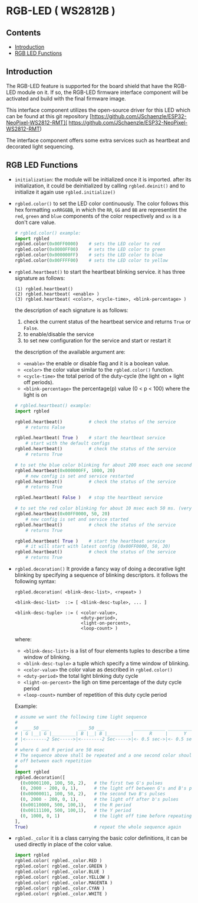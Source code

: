 <!------------------------------------------------------------------------------
 ! @copyright Copyright (c) 2023-2024 SG Wireless - All Rights Reserved
 !
 ! Permission is hereby granted, free of charge, to any person obtaining a copy
 ! of this software and associated documentation files(the “Software”), to deal
 ! in the Software without restriction, including without limitation the rights
 ! to use,  copy,  modify,  merge, publish, distribute, sublicense, and/or sell
 ! copies  of  the  Software,  and  to  permit  persons to whom the Software is
 ! furnished to do so, subject to the following conditions:
 !
 ! The above copyright notice and this permission notice shall be included in
 ! all copies or substantial portions of the Software.
 !
 ! THE SOFTWARE IS PROVIDED “AS IS”,  WITHOUT WARRANTY OF ANY KIND,  EXPRESS OR
 ! IMPLIED,  INCLUDING BUT NOT LIMITED TO  THE  WARRANTIES  OF  MERCHANTABILITY
 ! FITNESS FOR A PARTICULAR PURPOSE AND NONINFRINGEMENT.  IN NO EVENT SHALL THE
 ! AUTHORS  OR  COPYRIGHT  HOLDERS  BE  LIABLE FOR ANY CLAIM,  DAMAGES OR OTHER
 ! LIABILITY, WHETHER IN AN ACTION OF CONTRACT, TORT OR OTHERWISE, ARISING FROM,
 ! OUT OF OR IN  CONNECTION WITH  THE SOFTWARE OR  THE USE OR OTHER DEALINGS IN
 ! THE SOFTWARE.
 !
 ! @author  Ahmed Sabry (SG Wireless)
 !
 ! @brief   Documentation file for RGB LED.
 !----------------------------------------------------------------------------->

# RGB-LED ( WS2812B )

<!------------------------------------------------------------------------------
 ! TOC
 !----------------------------------------------------------------------------->

## Contents

* [Introduction](#intro)
* [RGB LED Functions](#funcs)

<!------------------------------------------------------------------------------
 ! Introduction
 !----------------------------------------------------------------------------->
<div id="intro"></div>

## Introduction

The RGB-LED feature is supported for the board shield that have the RGB-LED
module on it. If so, the RGB-LED firmware interface component will be activated
and build with the final firmware image.

This interface component utilizes the open-source driver for this LED which can
be found at this git repository
    [https://github.com/JSchaenzle/ESP32-NeoPixel-WS2812-RMT](
        https://github.com/JSchaenzle/ESP32-NeoPixel-WS2812-RMT)

The interface component offers some extra services such as heartbeat and
decorated light sequencing.

<!------------------------------------------------------------------------------
 ! RGB LED Functions
 !----------------------------------------------------------------------------->
<div id="funcs"></div>

## RGB LED Functions

* `initialization`: the module will be initialized once it is imported.
  after its initialization, it could be deinitialized by calling
  `rgbled.deinit()` and to initialize it again use `rgbled.initialize()`

* `rgbled.color()` to set the LED color continuously. The color follows this
  hex formatting `xxRRGGBB`, in which the `RR`, `GG` and `BB` are representint
  the `red`, `green` and `blue` components of the color respectively and `xx`
  is a don't care value.

    ```python
    # rgbled.color() example:
    import rgbled
    rgbled.color(0x00FF0000)    # sets the LED color to red
    rgbled.color(0x0000FF00)    # sets the LED color to green
    rgbled.color(0x000000FF)    # sets the LED color to blue
    rgbled.color(0x00FFFF00)    # sets the LED color to yellow
    ```

* `rgbled.heartbeat()` to start the heartbeat blinking service.
  it has three signature as follows:
    ```BNF
    (1) rgbled.heartbeat()
    (2) rgbled.heartbeat( <enable> )
    (3) rgbled.heartbeat( <color>, <cycle-time>, <blink-percentage> )
    ```
    the description of each signature is as follows:
    1. check the current status of the heartbeat service and returns `True` or
        `False`.
    2. to enable/disable the service
    3. to set new configuration for the service and start or restart it

    the description of the available argument are:
    * `<enable>` the enable or disable flag and it is a boolean value.
    * `<color>` the color value similar to the `rgbled.color()` function.
    * `<cycle-time>` the total period of the duty-cycle (the light on + light off
      periods).
    * `<blink-percentage>` the percentage(p) value (0 < p < 100)
       where the light is on

    ```python
    # rgbled.heartbeat() example:
    import rgbled

    rgbled.heartbeat()          # check the status of the service
        # returns False
    
    rgbled.heartbeat( True )    # start the heartbeat service
        # start with the default configs
    rgbled.heartbeat()          # check the status of the service
        # returns True

    # to set the blue color blinking for about 200 msec each one second.
    rgbled.heartbeat(0x000000FF, 1000, 20)
        # new config is set and service restarted
    rgbled.heartbeat()          # check the status of the service
        # returns True

    rgbled.heartbeat( False )   # stop the heartbeat service

    # to set the red color blinking for about 10 msec each 50 ms. (very fast)
    rgbled.heartbeat(0x00FF0000, 50, 20)
        # new config is set and service started
    rgbled.heartbeat()          # check the status of the service
        # returns True

    rgbled.heartbeat( True )    # start the heartbeat service
        # it will start with latest config (0x00FF0000, 50, 20)
    rgbled.heartbeat()          # check the status of the service
        # returns True
    ```

* `rgbled.decoration()` It provide a fancy way of doing a decorative light
  blinking by specifying a sequence of blinking descriptors.
  it follows the following syntax:
  ```BNF
  rgbled.decoration( <blink-desc-list>, <repeat> )

  <blink-desc-list>  ::= [ <blink-desc-tuple>, ... ]
  
  <blink-desc-tuple> ::= ( <color-value>,
                           <duty-period>,
                           <light-on-percent>,
                           <loop-count> )
  ```
  where:
    * `<blink-desc-list>` is a list of four elements tuples to describe a time
      window of blinking.
    * `<blink-desc-tuple>` a tuple which specify a time window of blinking.
    * `<color-value>` the color value as described in `rgbled.color()`
    * `<duty-period>` the total light blinking duty cycle
    * `<light-on-percent>` the ligh on time percentage of the duty cycle period
    * `<loop-count>` number of repetition of this duty cycle period

  Example:
  ```python
  # assume we want the following time light sequence
  #  
  #  ___ 50 ___           ___ 50 ___           ____________ ____________ 
  # | G |__| G |_________| B |__| B |_________|      R     |      Y     |
  # |<--------2 Sec----->|<--------2 Sec----->|<- 0.5 sec->|<- 0.5 sec->|
  # 
  # where G and R period are 50 msec
  # The sequence above shall be repeated and a one second color should be
  # off between each repetition
  #
  import rgbled
  rgbled.decoration([
    (0x00001100, 100, 50, 2),   # the first two G's pulses
    (0, 2000 - 200, 0, 1),      # the light off between G's and B's pulses
    (0x00000011, 100, 50, 2),   # the second two B's pulses
    (0, 2000 - 200, 0, 1),      # the light off after b's pulses
    (0x00110000, 500, 100,1),   # the R period
    (0x00111100, 500, 100,1),   # the Y period
    (0, 1000, 0, 1)             # the light off time before repeating
  ],
  True)                         # repeat the whole sequence again
  ```

* `rgbled._color` it is a class carrying the basic color definitions, it can be
  used directly in place of the color value.

    ```python
    import rgbled
    rgbled.color( rgbled._color.RED )
    rgbled.color( rgbled._color.GREEN )
    rgbled.color( rgbled._color.BLUE )
    rgbled.color( rgbled._color.YELLOW )
    rgbled.color( rgbled._color.MAGENTA )
    rgbled.color( rgbled._color.CYAN )
    rgbled.color( rgbled._color.WHITE )
    ```

<!--- end of file ------------------------------------------------------------->
